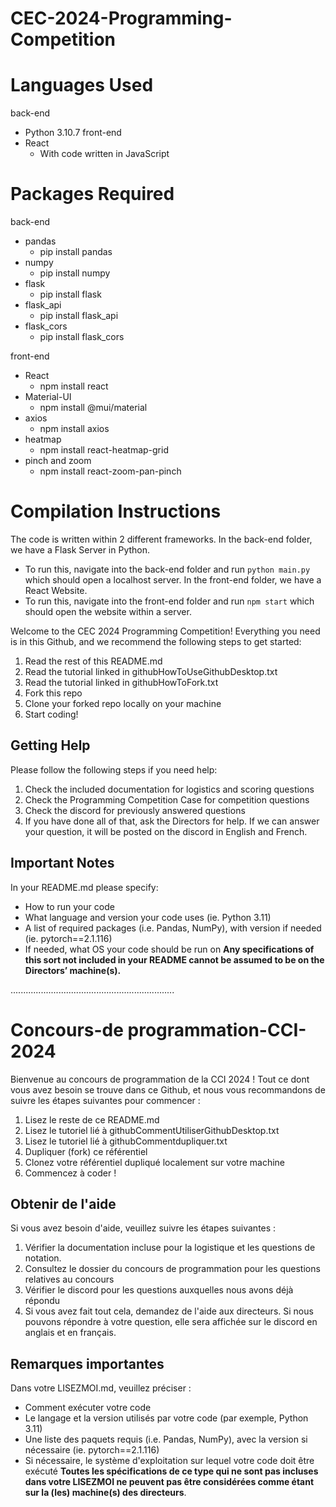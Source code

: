 # CEC-2024-Programming-Competition


# Languages Used
back-end
- Python 3.10.7
front-end 
- React
  - With code written in JavaScript

# Packages Required
back-end
- pandas
  - pip install pandas
- numpy
  - pip install numpy
- flask
  - pip install flask
- flask_api
  - pip install flask_api
- flask_cors
  - pip install flask_cors
  
front-end
- React
  - npm install react
- Material-UI
  - npm install @mui/material
- axios
  - npm install axios
- heatmap
  - npm install react-heatmap-grid
- pinch and zoom
  - npm install react-zoom-pan-pinch

# Compilation Instructions
The code is written within 2 different frameworks.
In the back-end folder, we have a Flask Server in Python.
- To run this, navigate into the back-end folder and run `python main.py` which should open a localhost server.
In the front-end folder, we have a React Website.
- To run this, navigate into the front-end folder and run `npm start` which should open the website within a server.



Welcome to the CEC 2024 Programming Competition! Everything you need is in this Github, and we recommend the following steps to get started:
1. Read the rest of this README.md
2. Read the tutorial linked in githubHowToUseGithubDesktop.txt 
3. Read the tutorial linked in githubHowToFork.txt
4. Fork this repo
5. Clone your forked repo locally on your machine
6. Start coding!

## Getting Help

Please follow the following steps if you need help:
1. Check the included documentation for logistics and scoring questions
1. Check the Programming Competition Case for competition questions
1. Check the discord for previously answered questions
1. If you have done all of that, ask the Directors for help. If we can answer your question, it will be posted on the discord in English and French.

## Important Notes
In your README.md please specify:
- How to run your code
- What language and version your code uses (ie. Python 3.11)
- A list of required packages (i.e. Pandas, NumPy), with version if needed (ie. pytorch==2.1.116)
- If needed, what OS your code should be run on
**Any specifications of this sort not included in your README cannot be assumed to be on the
Directors’ machine(s).**

.................................................................

# Concours-de programmation-CCI-2024

Bienvenue au concours de programmation de la CCI 2024 ! Tout ce dont vous avez besoin se trouve dans ce Github, et nous vous recommandons de suivre les étapes suivantes pour commencer :
1. Lisez le reste de ce README.md
1. Lisez le tutoriel lié à githubCommentUtiliserGithubDesktop.txt
1. Lisez le tutoriel lié à githubCommentdupliquer.txt
1. Dupliquer (fork) ce référentiel
1. Clonez votre référentiel dupliqué localement sur votre machine
1. Commencez à coder !

## Obtenir de l'aide

Si vous avez besoin d'aide, veuillez suivre les étapes suivantes :
1. Vérifier la documentation incluse pour la logistique et les questions de notation.
1. Consultez le dossier du concours de programmation pour les questions relatives au concours
1. Vérifier le discord pour les questions auxquelles nous avons déjà répondu
1. Si vous avez fait tout cela, demandez de l'aide aux directeurs. Si nous pouvons répondre à votre question, elle sera affichée sur le discord en anglais et en français.

## Remarques importantes
Dans votre LISEZMOI.md, veuillez préciser :
- Comment exécuter votre code
- Le langage et la version utilisés par votre code (par exemple, Python 3.11)
- Une liste des paquets requis (i.e. Pandas, NumPy), avec la version si nécessaire (ie. pytorch==2.1.116)
- Si nécessaire, le système d'exploitation sur lequel votre code doit être exécuté
**Toutes les spécifications de ce type qui ne sont pas incluses dans votre LISEZMOI ne peuvent pas être considérées comme étant sur la (les) machine(s) des directeurs**.
